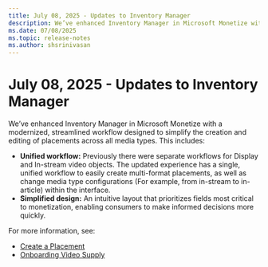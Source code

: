 ```yaml
---
title: July 08, 2025 - Updates to Inventory Manager
description: We’ve enhanced Inventory Manager in Microsoft Monetize with a modernized, streamlined workflow designed to simplify the creation and editing of placements across all media types.
ms.date: 07/08/2025
ms.topic: release-notes
ms.author: shsrinivasan
---
```


# July 08, 2025 - Updates to Inventory Manager

We’ve enhanced Inventory Manager in Microsoft Monetize with a modernized, streamlined workflow designed to simplify the creation and editing of placements across all media types. This includes:
 
- **Unified workflow:** Previously there were separate workflows for Display and In-stream video objects. The updated experience has a single, unified workflow to easily create multi-format placements, as well as change media type configurations (For example, from in-stream to in-article) within the interface. 
- **Simplified design:** An intuitive layout that prioritizes fields most critical to monetization, enabling consumers to make informed decisions more quickly.

For more information, see:
- [Create a Placement](create-a-placement.md)
- [Onboarding Video Supply](onboarding-video-supply.md)

